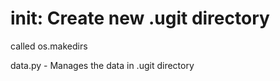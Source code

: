 
# init: Create new .ugit directory

called os.makedirs

data.py - Manages the data in .ugit directory